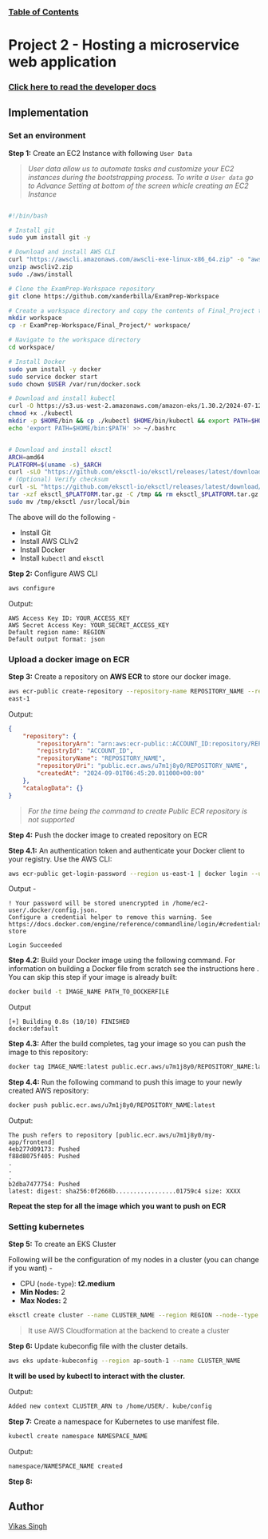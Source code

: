 ### [**Table of Contents**](https://github.com/xanderbilla/ExamPrep-Workspace/wiki)

# Project 2 - Hosting a microservice web application

### [**Click here to read the developer docs**](https://github.com/xanderbilla/ExamPrep-Workspace/wiki/Project-2-%E2%80%90-Hosting-a-microservice-web-application)

## Implementation

### Set an environment

**Step 1:** Create an EC2 Instance with following `User Data`

>*User data allow us to automate tasks and customize your EC2 instances during the bootstrapping process. To write a `User data` go to Advance Setting at bottom of the screen whicle creating an EC2 Instance*

```sh

#!/bin/bash

# Install git
sudo yum install git -y

# Download and install AWS CLI
curl "https://awscli.amazonaws.com/awscli-exe-linux-x86_64.zip" -o "awscliv2.zip"
unzip awscliv2.zip
sudo ./aws/install

# Clone the ExamPrep-Workspace repository
git clone https://github.com/xanderbilla/ExamPrep-Workspace

# Create a workspace directory and copy the contents of Final_Project to it
mkdir workspace
cp -r ExamPrep-Workspace/Final_Project/* workspace/

# Navigate to the workspace directory
cd workspace/

# Install Docker
sudo yum install -y docker
sudo service docker start
sudo chown $USER /var/run/docker.sock

# Download and install kubectl
curl -O https://s3.us-west-2.amazonaws.com/amazon-eks/1.30.2/2024-07-12/bin/linux/amd64/kubectl
chmod +x ./kubectl
mkdir -p $HOME/bin && cp ./kubectl $HOME/bin/kubectl && export PATH=$HOME/bin:$PATH
echo 'export PATH=$HOME/bin:$PATH' >> ~/.bashrc


# Download and install eksctl
ARCH=amd64
PLATFORM=$(uname -s)_$ARCH
curl -sLO "https://github.com/eksctl-io/eksctl/releases/latest/download/eksctl_$PLATFORM.tar.gz"
# (Optional) Verify checksum
curl -sL "https://github.com/eksctl-io/eksctl/releases/latest/download/eksctl_checksums.txt" | grep $PLATFORM | sha256sum --check
tar -xzf eksctl_$PLATFORM.tar.gz -C /tmp && rm eksctl_$PLATFORM.tar.gz
sudo mv /tmp/eksctl /usr/local/bin
```

The above will do the following - 

- Install Git
- Install AWS CLIv2
- Install Docker
- Install `kubectl` and `eksctl`

**Step 2:** Configure AWS CLI

```bash
aws configure
```

Output:

```
AWS Access Key ID: YOUR_ACCESS_KEY
AWS Secret Access Key: YOUR_SECRET_ACCESS_KEY
Default region name: REGION
Default output format: json
```

### Upload a docker image on ECR

**Step 3:** Create a repository on **AWS ECR** to store our docker image.

```bash
aws ecr-public create-repository --repository-name REPOSITORY_NAME --region us-
east-1
```

Output:

```json
{
    "repository": {
        "repositoryArn": "arn:aws:ecr-public::ACCOUNT_ID:repository/REPOSITORY_NAME",
        "registryId": "ACCOUNT_ID",
        "repositoryName": "REPOSITORY_NAME",
        "repositoryUri": "public.ecr.aws/u7m1j8y0/REPOSITORY_NAME",
        "createdAt": "2024-09-01T06:45:20.011000+00:00"
    },
    "catalogData": {}
}
```

>*For the time being the command to create Public ECR repository is not supported*

**Step 4:** Push the docker image to created repository on ECR

**Step 4.1:**  An authentication token and authenticate your Docker client to your registry. Use the AWS CLI:

```bash
aws ecr-public get-login-password --region us-east-1 | docker login --username AWS --password-stdin public.ecr.aws/u7m1j8y0
```

Output -

```
! Your password will be stored unencrypted in /home/ec2-user/.docker/config.json.
Configure a credential helper to remove this warning. See
https://docs.docker.com/engine/reference/commandline/login/#credentials-store

Login Succeeded
```

**Step 4.2:** Build your Docker image using the following command. For information on building a Docker file from scratch see the instructions here . You can skip this step if your image is already built:

```bash
docker build -t IMAGE_NAME PATH_TO_DOCKERFILE
```

Output

```
[+] Building 0.8s (10/10) FINISHED                                             docker:default
```

**Step 4.3:** After the build completes, tag your image so you can push the image to this repository:

```bash
docker tag IMAGE_NAME:latest public.ecr.aws/u7m1j8y0/REPOSITORY_NAME:latest
```

**Step 4.4:** Run the following command to push this image to your newly created AWS repository:

```bash
docker push public.ecr.aws/u7m1j8y0/REPOSITORY_NAME:latest
```

Output:

```
The push refers to repository [public.ecr.aws/u7m1j8y0/my-app/frontend]
4eb277d09173: Pushed
f88d8075f405: Pushed
.
.
.
b2dba7477754: Pushed
latest: digest: sha256:0f2668b.................01759c4 size: XXXX
```

**Repeat the step for all the image which you want to push on ECR**

### Setting kubernetes

**Step 5:** To create an EKS Cluster

Following will be the configuration of my nodes in a cluster (you can change if you want) -

- CPU (`node-type`): **t2.medium**
- **Min Nodes:** 2
- **Max Nodes:** 2

```bash
eksctl create cluster --name CLUSTER_NAME --region REGION --node--type t2.medium --nodes-min 2 --nodes-max 2
```

> It use AWS Cloudformation at the backend to create a cluster

**Step 6:** Update kubeconfig file with the cluster details.

```bash
aws eks update-kubeconfig --region ap-south-1 --name CLUSTER_NAME 
```

**It will be used by kubectl to interact with the cluster.**

Output:

```txt
Added new context CLUSTER_ARN to /home/USER/. kube/config
```

**Step 7:** Create a namespace for Kubernetes to use manifest file.

```bash
kubectl create namespace NAMESPACE_NAME
```

Output:

```txt
namespace/NAMESPACE_NAME created
```

**Step 8:**







## Author

[Vikas Singh](https://xanderbilla.com)

